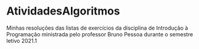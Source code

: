 # AtividadesAlgoritmos
Minhas resoluções das listas de exercícios da disciplina de Introdução à Programação ministrada pelo professor Bruno Pessoa durante o semestre letivo 2021.1
